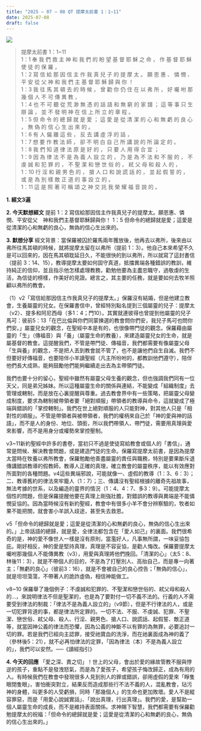 ```yaml
---
title: "2025 – 07 – 08 QT 提摩太前書 1：1~11"
date: 2025-07-08
draft: false
---
```


![](/images/qt.jpg)
> 提摩太前書 1：1\~11  
> 1：1 奉 我 們 救 主 神 和 我 們 的 盼 望 基 督 耶 穌 之 命 ， 作 基 督 耶 穌 使 徒 的 保 羅 ，  
> 1：2 寫 信 給 那 因 信 主 作 我 真 兒 子 的 提 摩 太 。 願 恩 惠 、 憐 憫 、 平 安 從 父 神 和 我 們 主 基 督 耶 穌 歸 與 你 ！  
> 1：3 我 往 馬 其 頓 去 的 時 候 ， 曾 勸 你 仍 住 在 以 弗 所 ， 好 囑 咐 那 幾 個 人 不 可 傳 異 教 ，  
> 1：4 也 不 可 聽 從 荒 渺 無 憑 的 話 語 和 無 窮 的 家 譜 ； 這 等 事 只 生 辯 論 ， 並 不 發 明 神 在 信 上 所 立 的 章 程 。  
> 1：5 但 命 令 的 總 歸 就 是 愛 ； 這 愛 是 從 清 潔 的 心 和 無 虧 的 良 心 ， 無 偽 的 信 心 生 出 來 的 。  
> 1：6 有 人 偏 離 這 些 ， 反 去 講 虛 浮 的 話 ，  
> 1：7 想 要 作 教 法 師 ， 卻 不 明 白 自 己 所 講 說 的 所 論 定 的 。  
> 1：8 我 們 知 道 律 法 原 是 好 的 ， 只 要 人 用 得 合 宜 ；  
> 1：9 因 為 律 法 不 是 為 義 人 設 立 的 ， 乃 是 為 不 法 和 不 服 的 ， 不 虔 誠 和 犯 罪 的 ， 不 聖 潔 和 戀 世 俗 的 ， 弒 父 母 和 殺 人 的 ，  
> 1：10 行 淫 和 親 男 色 的 ， 搶 人 口 和 說 謊 話 的 ， 並 起 假 誓 的 ， 或 是 為 別 樣 敵 正 道 的 事 設 立 的 。  
> 1：11 這 是 照 著 可 稱 頌 之 神 交 託 我 榮 耀 福 音 說 的 。



**1.  經文3遍**

**2. 今天默想經文**
提前 1：2 寫信給那因信主作我真兒子的提摩太。願恩惠、憐憫、平安從父　神和我們主基督耶穌歸與你！
1：5 但命令的總歸就是愛；這愛是從清潔的心和無虧的良心，無偽的信心生出來的。

**3. 默想分享**
經文背景：當保羅被囚於羅馬兩年獲放後，他再去以弗所，後來由以弗所往馬其頓的時候，就將提摩太留在以弗所（提前 1：3）。他自己本來希望不久是可以回來的，因在馬其頓耽延日久，不能很快的到以弗所，所以就寫了這封書信（提前 3：14、15），教導提摩太要如何固守真道，抵擋異端各種錯誤的教訓，維持純正的信仰，並且指示他怎樣處理教務，勸勉他要為主盡忠職守，過敬虔的生活，為信徒的榜樣，作美好的見證。總言之，其主要的任務，就是要如何去牧羊照顧以弗所的教會。

（1）v2「寫信給那因信主作我真兒子的提摩太。」保羅沒有結婚，但是他建立教會，生養屬靈的兒女。在保羅書信中，曾經特別點名提到三個屬靈的兒子：提摩太（v2）、提多和阿尼西母（多1：4；門10）。其實就連彼得也曾提到他屬靈的兒子馬可：彼前5：13「在巴比倫與你們同蒙揀選的教會問你們安，我兒子馬可也問你們安。」屬靈兒女的觀念，在聖經中本是有的，也很像帶門徒的觀念。保羅藉由屬靈的「生」（傳福音）與「養」（屬靈生命的教養），來建造屬靈兒女的生命，就是屬基督的教會。這提醒我們，不管是帶門徒、傳福音，我們都需要有像屬靈父母「生與養」的觀念，不是把人丟到教會就不管了，也不是讓他們自生自滅。我們不但要好好傳福音，也要陪伴小羊讀聖經（凡主所吩咐的，都教訓他們遵守），陪伴他們長大成熟，能夠鼓勵他們能夠繼續走出去為主帶領門徒。

我們也要十分的留心，聖經中雖然有屬靈父母生養的觀念，但也強調我們同有一位天父，同是弟兄姊妹。所以這種屬靈生命的關係與連結，不能變成「組織制度」去管理或轄制，而是放在心裏提醒與尊重。過去教會界中有一些策略，把屬靈父母變成制度，要求為轄制被帶領者要「絕對順服」帶領者的教導與命令，這就變成了極端與錯誤的「掌控轄制」。我們在世上絕對順服的人只能對神，對其他人只是「相對性的順服」。不管是帶領者與被帶領者，我們的權柄來自己於「神的愛與神的話語」，而不是人的身份、地位、頭銜，所以我們帶領人、帶門徒，需要用真理與愛來影響，而不是用身分或權勢來掌控壓制。

v3~11新約聖經中許多的書卷，當初只不過是使徒寫給教會或個人的「書信」，通常是問候、解決教會問題，或是建造門徒的生命。保羅寫提摩太前書，是因為提摩太當時在牧養以弗所教會，保羅勉勵他善盡屬靈的責任與職務，特別是要果斷斥退傳講錯誤教導的假教師，教導人正確的真理，確立教會的屬靈秩序，能以有效應對所面對的各種問題。v4這些異端邪說，可能就像一、虛假的教導（1：3、6：3）；二、教導舊約的律法來牢籠人（1：7）；三、傳講沒有聖經根據的離奇先祖故事，無法考據的世系，以及編造的靈界的情況（1：4、4：7、多3：9）。可能提摩太個性的問題，但是保羅提醒他要在真理上剛強壯膽，對錯誤的教導與異端是不能憐憫妥協的。因為當時候沒有新約聖經，教會中有很多小羊不會分辨察驗的，牧者如果不能把關，就會害小羊誤入歧途，甚至失去救恩。

v5「但命令的總歸就是愛；這愛是從清潔的心和無虧的良心，無偽的信心生出來的。」上帝話語的總歸，就是愛，全律法都包含在「愛人如己」的裏面。我們很希奇的是，神的愛不像世人一樣是沒有原則，當濫好人，凡事無所謂，一味妥協包庇。剛好相反，神的愛是堅持真理，真理是不容妥協，是勸人悔改。保羅要提摩太囑咐那幾個人不能傳異教（v3），用愛與真理將他們挽回。「清潔的心」（太5：8、林後11：3），就是不帶個人的目的，不是為了打壓別人、高抬自己，而是專一向著主；「無虧的良心」（彼前3：16），就是不會被自己的良心控告；「無偽的信心」，就是坦坦蕩蕩，不帶著人的詭詐虛偽，相信神能做工。

v8~10 保羅舉了幾個例子：不虔誠和犯罪的、不聖潔和戀世俗的、弒父母和殺人的…，來說明律法不但是聖潔的，也是為了要對付一切不義不法的。行義的人不需要受到律法的制裁：「律法不是為義人設立的」（v9節），但是不行律法的人，或是一切犯罪背道的事，都是律法所定罪的。一切不法、不服、不虔誠、犯罪、不聖潔、戀世俗、弒父母、殺人、行淫、親男色、搶人口、說謊話、起假誓、敵正道等，就當因神公義的律法而恐懼，因為公義的神斷不以有罪的為無罪，必要追討一切的罪。若是我們已經向主認罪，接受祂寶血的洗淨，而在祂裏面成為神的義了（參林後5：21），就不必再怕律法的定罪，「因為律法（本）不是為義人設立的」，我們可以安然。──《讀經指引》

**4. 今天的回應**
「愛之深、責之切」！世上的父母，會出於愛的緣故管教不服與悖逆的孩子，重點不是發洩怒氣，而是為了愛孩子，希望孩子悔改歸正，成為有用的人。有時候我們在教會中發現很多人見到別人的罪或錯誤，卻用虛假的愛來「睜隻眼閉隻眼」，害怕衝突對立，結果反而造成那些行不法不義的人，混亂教會，玷污神的身體，叫更多的人受虧損，同時「那幾個人」的生命也更加敗壞。愛人不是縱容罪惡，而是「用愛心說誠實話」、「說出真理，行出真理」。我們的愛，是幫助一個人屬靈生命的成長，而不是維持表面關係。求神賜下智慧，我們都需要有保羅勸勉提摩太的祝福：「但命令的總歸就是愛；這愛是從清潔的心和無虧的良心，無偽的信心生出來的。」

